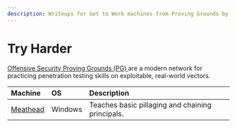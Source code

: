 ```yaml
---
description: Writeups for Get to Work machines from Proving Grounds by Offensive Security.
---
```


# Try Harder

[Offensive Security Proving Grounds \(PG\) ](https://www.offensive-security.com/labs/)are a modern network for practicing penetration testing skills on exploitable, real-world vectors.

| Machine | OS | Description |
| :--- | :--- | :--- |
| [Meathead](meathead.md) | Windows | Teaches basic pillaging and chaining principals. |

